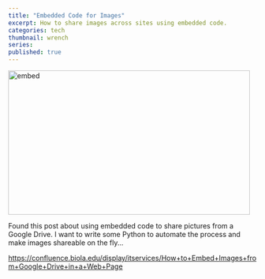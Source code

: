 ```yaml
---
title: "Embedded Code for Images"
excerpt: How to share images across sites using embedded code.
categories: tech
thumbnail: wrench
series: 
published: true
---
```

<img src="https://drive.google.com/uc?export=view&id=1YWx6WjQImQNnwK_6u16nVjYIXAzq3yvQ" alt="embed" width="490" height="292">

Found this post about using embedded code to share pictures from a Google Drive. I want to write some Python to automate the process and make images shareable on the fly... 

https://confluence.biola.edu/display/itservices/How+to+Embed+Images+from+Google+Drive+in+a+Web+Page 
